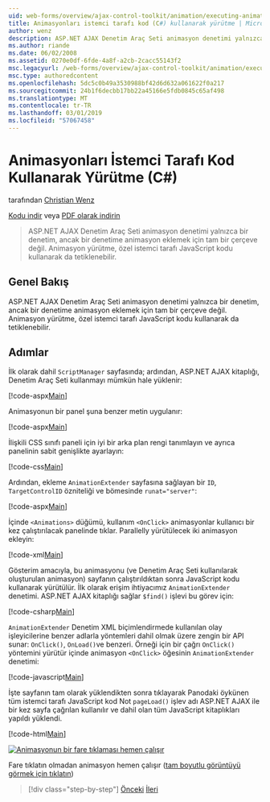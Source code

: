 ```yaml
---
uid: web-forms/overview/ajax-control-toolkit/animation/executing-animations-using-client-side-code-cs
title: Animasyonları istemci tarafı kod (C#) kullanarak yürütme | Microsoft Docs
author: wenz
description: ASP.NET AJAX Denetim Araç Seti animasyon denetimi yalnızca bir denetim, ancak bir denetime animasyon eklemek için tam bir çerçeve değil. Animasyon yürütme...
ms.author: riande
ms.date: 06/02/2008
ms.assetid: 0270e0df-6fde-4a8f-a2cb-2cacc55143f2
msc.legacyurl: /web-forms/overview/ajax-control-toolkit/animation/executing-animations-using-client-side-code-cs
msc.type: authoredcontent
ms.openlocfilehash: 5dc5c0b49a3530988bf42d6d632a061622f0a217
ms.sourcegitcommit: 24b1f6decbb17bb22a45166e5fdb0845c65af498
ms.translationtype: MT
ms.contentlocale: tr-TR
ms.lasthandoff: 03/01/2019
ms.locfileid: "57067458"
---
```

<a name="executing-animations-using-client-side-code-c"></a>Animasyonları İstemci Tarafı Kod Kullanarak Yürütme (C#)
====================
tarafından [Christian Wenz](https://github.com/wenz)

[Kodu indir](http://download.microsoft.com/download/f/9/a/f9a26acd-8df4-4484-8a18-199e4598f411/Animation10.cs.zip) veya [PDF olarak indirin](http://download.microsoft.com/download/6/7/1/6718d452-ff89-4d3f-a90e-c74ec2d636a3/animation10CS.pdf)

> ASP.NET AJAX Denetim Araç Seti animasyon denetimi yalnızca bir denetim, ancak bir denetime animasyon eklemek için tam bir çerçeve değil. Animasyon yürütme, özel istemci tarafı JavaScript kodu kullanarak da tetiklenebilir.


## <a name="overview"></a>Genel Bakış

ASP.NET AJAX Denetim Araç Seti animasyon denetimi yalnızca bir denetim, ancak bir denetime animasyon eklemek için tam bir çerçeve değil. Animasyon yürütme, özel istemci tarafı JavaScript kodu kullanarak da tetiklenebilir.

## <a name="steps"></a>Adımlar

İlk olarak dahil `ScriptManager` sayfasında; ardından, ASP.NET AJAX kitaplığı, Denetim Araç Seti kullanmayı mümkün hale yüklenir:

[!code-aspx[Main](executing-animations-using-client-side-code-cs/samples/sample1.aspx)]

Animasyonun bir panel şuna benzer metin uygulanır:

[!code-aspx[Main](executing-animations-using-client-side-code-cs/samples/sample2.aspx)]

İlişkili CSS sınıfı paneli için iyi bir arka plan rengi tanımlayın ve ayrıca panelinin sabit genişlikte ayarlayın:

[!code-css[Main](executing-animations-using-client-side-code-cs/samples/sample3.css)]

Ardından, ekleme `AnimationExtender` sayfasına sağlayan bir `ID`, `TargetControlID` özniteliği ve bömesinde `runat="server"`:

[!code-aspx[Main](executing-animations-using-client-side-code-cs/samples/sample4.aspx)]

İçinde `<Animations>` düğümü, kullanım `<OnClick>` animasyonlar kullanıcı bir kez çalıştırılacak panelinde tıklar. Parallelly yürütülecek iki animasyon ekleyin:

[!code-xml[Main](executing-animations-using-client-side-code-cs/samples/sample5.xml)]

Gösterim amacıyla, bu animasyonu (ve Denetim Araç Seti kullanılarak oluşturulan animasyon) sayfanın çalıştırıldıktan sonra JavaScript kodu kullanarak yürütülür. İlk olarak erişim ihtiyacımız `AnimationExtender` denetimi. ASP.NET AJAX kitaplığı sağlar `$find()` işlevi bu görev için:

[!code-csharp[Main](executing-animations-using-client-side-code-cs/samples/sample6.cs)]

`AnimationExtender` Denetim XML biçimlendirmede kullanılan olay işleyicilerine benzer adlarla yöntemleri dahil olmak üzere zengin bir API sunar: `OnClick()`, `OnLoad()`ve benzeri. Örneği için bir çağrı `OnClick()` yöntemini yürütür içinde animasyon `<OnClick>` öğesinin `AnimationExtender` denetimi:

[!code-javascript[Main](executing-animations-using-client-side-code-cs/samples/sample7.js)]

İşte sayfanın tam olarak yüklendikten sonra tıklayarak Panodaki öykünen tüm istemci tarafı JavaScript kod Not `pageLoad()` işlev adı ASP.NET AJAX ile bir kez sayfa çağrılan kullanılır ve dahil olan tüm JavaScript kitaplıkları yapıldı yüklendi.

[!code-html[Main](executing-animations-using-client-side-code-cs/samples/sample8.html)]


[![Animasyonun bir fare tıklaması hemen çalışır](executing-animations-using-client-side-code-cs/_static/image2.png)](executing-animations-using-client-side-code-cs/_static/image1.png)

Fare tıklatın olmadan animasyon hemen çalışır ([tam boyutlu görüntüyü görmek için tıklatın](executing-animations-using-client-side-code-cs/_static/image3.png))

> [!div class="step-by-step"]
> [Önceki](modifying-animations-from-the-server-side-cs.md)
> [İleri](changing-an-animation-using-client-side-code-cs.md)
